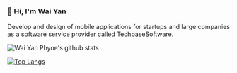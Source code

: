 ### 👋 Hi, I'm Wai Yan

Develop and design of mobile applications for startups and large companies as a software service provider called TechbaseSoftware.

![Wai Yan Phyoe's github stats](https://github-readme-stats.vercel.app/api?username=wyphyoe&show_icons=true)

[![Top Langs](https://github-readme-stats.vercel.app/api/top-langs/?username=wyphyoe)](https://github.com/anuraghazra/github-readme-stats)
